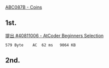 [ABC087B - Coins](https://atcoder.jp/contests/abs/tasks/abc087_b)


## 1st.

[提出 #40811006 - AtCoder Beginners Selection](https://atcoder.jp/contests/abs/submissions/40811006)


```
579 Byte	AC	62 ms	9064 KB
```


## 2nd.


